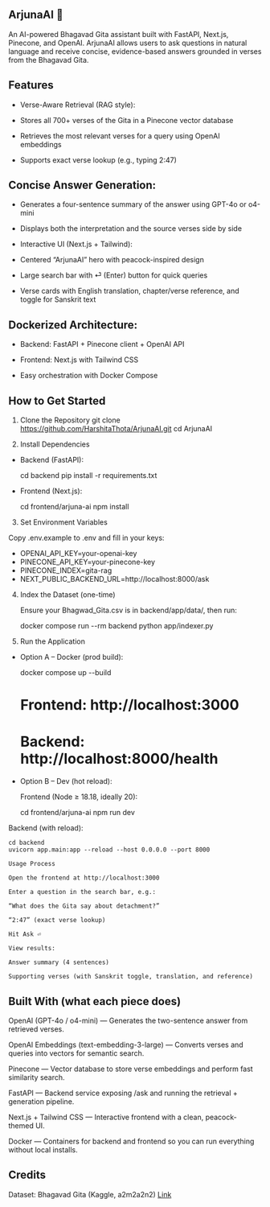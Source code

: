 ## ArjunaAI 🦚

An AI-powered Bhagavad Gita assistant built with FastAPI, Next.js, Pinecone, and OpenAI. ArjunaAI allows users to ask questions in natural language and receive concise, evidence-based answers grounded in verses from the Bhagavad Gita.

## Features

- Verse-Aware Retrieval (RAG style):

-  Stores all 700+ verses of the Gita in a Pinecone vector database

- Retrieves the most relevant verses for a query using OpenAI embeddings

- Supports exact verse lookup (e.g., typing 2:47)

## Concise Answer Generation:

- Generates a four-sentence summary of the answer using GPT-4o or o4-mini

- Displays both the interpretation and the source verses side by side

- Interactive UI (Next.js + Tailwind):

- Centered “ArjunaAI” hero with peacock-inspired design

- Large search bar with ⏎ (Enter) button for quick queries

- Verse cards with English translation, chapter/verse reference, and toggle for Sanskrit text

## Dockerized Architecture:

- Backend: FastAPI + Pinecone client + OpenAI API

- Frontend: Next.js with Tailwind CSS

- Easy orchestration with Docker Compose

## How to Get Started
1. Clone the Repository
git clone https://github.com/HarshitaThota/ArjunaAI.git
cd ArjunaAI

2. Install Dependencies

- Backend (FastAPI):

    cd backend
    pip install -r requirements.txt


- Frontend (Next.js):

    cd frontend/arjuna-ai
    npm install

3. Set Environment Variables

Copy .env.example to .env and fill in your keys:

- OPENAI_API_KEY=your-openai-key 
- PINECONE_API_KEY=your-pinecone-key 
- PINECONE_INDEX=gita-rag 
- NEXT_PUBLIC_BACKEND_URL=http://localhost:8000/ask

4. Index the Dataset (one-time)

    Ensure your Bhagwad_Gita.csv is in backend/app/data/, then run:

    docker compose run --rm backend python app/indexer.py

5. Run the Application

- Option A – Docker (prod build):

    docker compose up --build
    # Frontend: http://localhost:3000
    # Backend:  http://localhost:8000/health


- Option B – Dev (hot reload):

    Frontend (Node ≥ 18.18, ideally 20):

    cd frontend/arjuna-ai
    npm run dev


Backend (with reload):

    cd backend
    uvicorn app.main:app --reload --host 0.0.0.0 --port 8000

    Usage Process

    Open the frontend at http://localhost:3000

    Enter a question in the search bar, e.g.:

    “What does the Gita say about detachment?”

    “2:47” (exact verse lookup)

    Hit Ask ⏎

    View results:

    Answer summary (4 sentences)

    Supporting verses (with Sanskrit toggle, translation, and reference)

## Built With (what each piece does)

OpenAI (GPT-4o / o4-mini) — Generates the two-sentence answer from retrieved verses.

OpenAI Embeddings (text-embedding-3-large) — Converts verses and queries into vectors for semantic search.

Pinecone — Vector database to store verse embeddings and perform fast similarity search.

FastAPI — Backend service exposing /ask and running the retrieval + generation pipeline.

Next.js + Tailwind CSS — Interactive frontend with a clean, peacock-themed UI.

Docker — Containers for backend and frontend so you can run everything without local installs.


## Credits

Dataset: Bhagavad Gita (Kaggle, a2m2a2n2) 
[Link](https://www.kaggle.com/datasets/a2m2a2n2/bhagwad-gita-dataset)